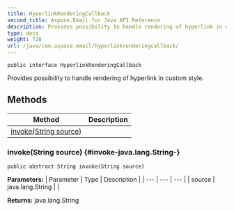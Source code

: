 ```yaml
---
title: HyperlinkRenderingCallback
second_title: Aspose.Email for Java API Reference
description: Provides possibility to handle rendering of hyperlink in custom style.
type: docs
weight: 728
url: /java/com.aspose.email/hyperlinkrenderingcallback/
---
```

```
public interface HyperlinkRenderingCallback
```

Provides possibility to handle rendering of hyperlink in custom style.
## Methods

| Method | Description |
| --- | --- |
| [invoke(String source)](#invoke-java.lang.String-) |  |
### invoke(String source) {#invoke-java.lang.String-}
```
public abstract String invoke(String source)
```




**Parameters:**
| Parameter | Type | Description |
| --- | --- | --- |
| source | java.lang.String |  |

**Returns:**
java.lang.String
